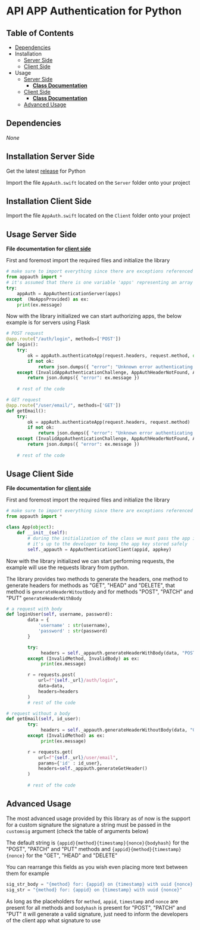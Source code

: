 # API APP Authentication for Python

## Table of Contents

* [Dependencies](#Dependencies)
* Installation
    * [Server Side](#Installation-Server-Side)
    * [Client Side](#Installation-Client-Side)
* Usage
    * [Server Side](#Usage-Server-Side)
        * **[Class Documentation](AppAuthenticationServer.md)**
    * [Client Side](#Usage-Client-Side)
        * **[Class Documentation](AppAuthenticationClient.md)**
    * [Advanced Usage](#Advanced-Usage)

## Dependencies

_None_

## Installation Server Side

Get the latest [release](https://github.com/PedroCavaleiro/api-app-authentication/releases) for Python

Import the file `AppAuth.swift` located on the `Server` folder onto your project

## Installation Client Side

Import the file `AppAuth.swift` located on the `Client` folder onto your project

## Usage Server Side

**File documentation for [client side](appauth_server.md)**

First and foremost import the required files and initialize the library
```python
# make sure to import everything since there are exceptions referenced in this file
from appauth import *
# it's assumed that there is one variable 'apps' representing an array of tuples with the app id and app key [(appid, appkey)]
try:
    appAuth = AppAuthenticationServer(apps)
except  (NoAppsProvided) as ex:
    print(ex.message)
```

Now with the library initialized we can start authorizing apps, the below example is for servers using Flask

```python
# POST request
@app.route("/auth/login", methods=['POST'])
def login():
    try:
        ok = appAuth.authenticateApp(request.headers, request.method, dict(request.form))
        if not ok:
            return json.dumps({ "error": "Unknown error authenticating app" }) # this should never happen
    except (InvalidAppAuthenticationChallenge, AppAuthHeaderNotFound, AppIdNotFound, InvalidBody, InvalidMethod) as ex:
        return json.dumps({ "error": ex.message })
    
    # rest of the code

# GET request
@app.route("/user/email/", methods=['GET'])
def getEmail():
    try:
        ok = appAuth.authenticateApp(request.headers, request.method)
        if not ok:
            return json.dumps({ "error": "Unknown error authenticating app" })
    except (InvalidAppAuthenticationChallenge, AppAuthHeaderNotFound, AppIdNotFound, InvalidMethod) as ex:
        return json.dumps({ "error": ex.message })
        
    # rest of the code
```

## Usage Client Side

**File documentation for [client side](appauth_client.md)**

First and foremost import the required files and initialize the library
```python
# make sure to import everything since there are exceptions referenced in this file
from appauth import *

class App(object):
    def __init__(self):
        # during the initialization of the class we must pass the app id and the app key
        # it's up to the developer to keep the app key stored safely
        self._appauth = AppAuthenticationClient(appid, appkey)
```

Now with the library initialized we can start performing requests, the example will use the requests library from python.

The library provides two methods to generate the headers, one method to generate headers for methods as "GET", "HEAD" and "DELETE", that method is `generateHeaderWitoutBody` and for methods "POST", "PATCH" and "PUT" `generateHeaderWithBody`

```python
# a request with body
def loginUser(self, username, password):
        data = {
            'username' : str(username),
            'password' : str(password)
        }

        try:
             headers = self._appauth.generateHeaderWithBody(data, "POST")
        except (InvalidMethod, InvalidBody) as ex:
             print(ex.message)

        r = requests.post(
            url=f"{self._url}/auth/login",
            data=data,
            headers=headers
        )
        # rest of the code

# request without a body
def getEmail(self, id_user):
        try:
             headers = self._appauth.generateHeaderWithoutBody(data, "GET")
        except (InvalidMethod) as ex:
             print(ex.message)

        r = requests.get(
            url=f"{self._url}/user/email",
            params={'id' : id_user},
            headers=self._appauth.generateGetHeader()
        )
        
        # rest of the code
```

## Advanced Usage

The most advanced usage provided by this library as of now is the support for a custom signature the signature a string must be passed in the `customsig` argument (check the table of arguments below)

The default string is `{appid}{method}{timestamp}{nonce}{bodyhash}` for the "POST", "PATCH" and "PUT" methods and `{appid}{method}{timestamp}{nonce}` for the "GET", "HEAD" and "DELETE"

You can rearrange this fields as you wish even placing more text between them for example
```python
sig_str_body = "{method} for: {appid} on {timestamp} with uuid {nonce} with body hash {bodyhash}"
sig_str = "{method} for: {appid} on {timestamp} with uuid {nonce}"
```

As long as the placeholders for `method`, `appid`, `timestamp` and `nonce` are present for all methods and `bodyhash` is present for "POST", "PATCH" and "PUT" it will generate a valid signature, just need to inform the developers of the client app what signature to use